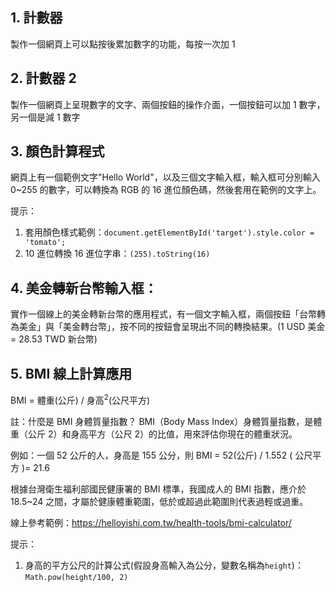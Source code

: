 ## 1. 計數器

製作一個網頁上可以點按後累加數字的功能，每按一次加 1

## 2. 計數器 2

製作一個網頁上呈現數字的文字、兩個按鈕的操作介面，一個按鈕可以加 1 數字，另一個是減 1 數字

## 3. 顏色計算程式

網頁上有一個範例文字"Hello World"，以及三個文字輸入框，輸入框可分別輸入 0~255 的數字，可以轉換為 RGB 的 16 進位顏色碼，然後套用在範例的文字上。

提示：

1. 套用顏色樣式範例：`document.getElementById('target').style.color = 'tomato';`
2. 10 進位轉換 16 進位字串：`(255).toString(16)`

## 4. 美金轉新台幣輸入框：

實作一個線上的美金轉新台幣的應用程式，有一個文字輸入框，兩個按鈕「台幣轉為美金」與「美金轉台幣」，按不同的按鈕會呈現出不同的轉換結果。(1 USD 美金 = 28.53 TWD 新台幣)

## 5. BMI 線上計算應用

BMI = 體重(公斤) / 身高<sup>2</sup>(公尺平方)

註：什麼是 BMI 身體質量指數？
BMI（Body Mass Index）身體質量指數，是體重（公斤 2）和身高平方（公尺 2）的比值，用來評估你現在的體重狀況。

例如：一個 52 公斤的人，身高是 155 公分，則 BMI = 52(公斤) / 1.552 ( 公尺平方 )= 21.6

根據台灣衛生福利部國民健康署的 BMI 標準，我國成人的 BMI 指數，應介於 18.5~24 之間，才屬於健康體重範圍，低於或超過此範圍則代表過輕或過重。

線上參考範例：https://helloyishi.com.tw/health-tools/bmi-calculator/

提示：

1. 身高的平方公尺的計算公式(假設身高輸入為公分，變數名稱為`height`)：`Math.pow(height/100, 2)`
